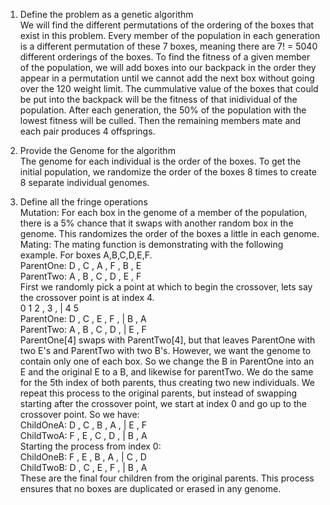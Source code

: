 1. Define the problem as a genetic algorithm<br>
We will find the different permutations of the ordering of the boxes that exist in this problem. Every member of the population in each generation is a different permutation of these 7 boxes, meaning there are 7! = 5040 different orderings of the boxes. To find the fitness of a given member of the population, we will add boxes into our backpack in the order they appear in a permutation until we cannot add the next box without going over the 120 weight limit. The cummulative value of the boxes that could be put into the backpack will be the fitness of that inidividual of the population. After each generation, the 50% of the population with the lowest fitness will be culled. Then the remaining members mate and each pair produces 4 offsprings. 

2. Provide the Genome for the algorithm<br>
The genome for each individual is the order of the boxes. To get the initial population, we randomize the order of the boxes 8 times to create 8 separate individual genomes. 

3. Define all the fringe operations<br>
Mutation: For each box in the genome of a member of the population, there is a 5% chance that it swaps with another random box in the genome. This randomizes the order of the boxes a little in each genome.<br>
Mating: The mating function is demonstrating with the following example. For boxes A,B,C,D,E,F.<br>
                ParentOne:   D , C , A , F , B , E<br>
                ParentTwo:   A , B , C , D , E , F<br>
First we randomly pick a point at which to begin the crossover, lets say the crossover point is at index 4.<br>
                                         0   1   2 , 3 , | 4   5<br>
                  ParentOne:   D , C , E , F , | B , A<br>
                 ParentTwo:   A , B , C , D , | E , F<br>
ParentOne[4] swaps with ParentTwo[4], but that leaves ParentOne with two E's and ParentTwo with two B's. However, we want the genome to contain only one of each box. So we change the B in ParentOne into an E and the original E to a B, and likewise for parentTwo. We do the same for the 5th index of both parents, thus creating two new individuals. We repeat this process to the original parents, but instead of swapping starting after the crossover point, we start at index 0 and go up to the crossover point. So we have:<br>
                ChildOneA:   D , C , B , A , | E , F<br>
                ChildTwoA:   F , E , C , D , | B , A<br>
        Starting the process from index 0:<br>
                ChildOneB:   F , E , B , A , | C , D<br>
                ChildTwoB:   D , C , E , F , | B , A<br>
These are the final four children from the original parents. This process ensures that no boxes are duplicated or erased in any genome.








